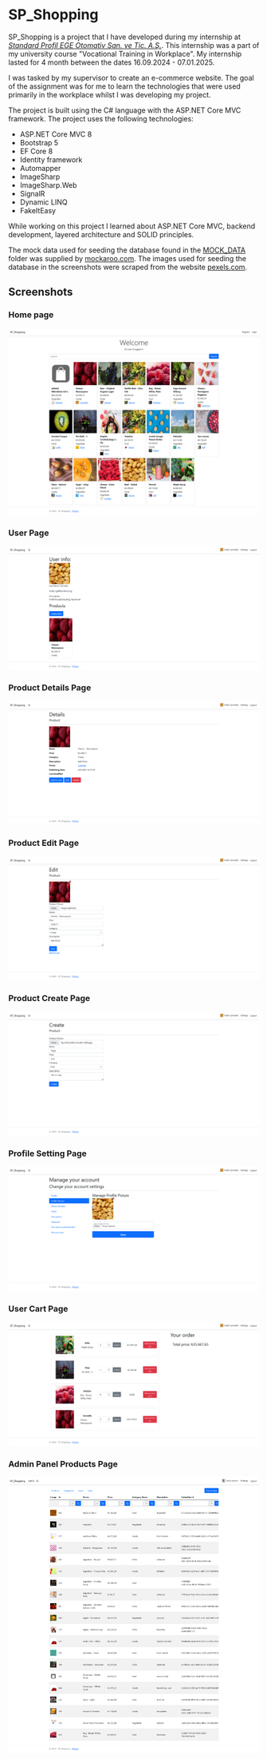 # SP_Shopping

SP_Shopping is a project that I have developed during my internship at [_Standard Profil EGE Otomativ San. ve Tic. A.Ş._](https://standardprofil.com).
This internship was a part of my university course "Vocational Training in Workplace". 
My internship lasted for 4 month between the dates 16.09.2024 - 07.01.2025.

I was tasked by my supervisor to create an e-commerce website. 
The goal of the assignment was for me to learn the technologies that were used primarily in the workplace whilst I was developing my project. 

The project is built using the C# language with the ASP.NET Core MVC framework. The project uses the following technologies:

* ASP.NET Core MVC 8
* Bootstrap 5
* EF Core 8
* Identity framework
* Automapper
* ImageSharp
* ImageSharp.Web
* SignalR
* Dynamic LINQ
* FakeItEasy

While working on this project I learned about 
    ASP.NET Core MVC, 
    backend development, 
    layered architecture 
    and SOLID principles.

The mock data used for seeding the database found in the [MOCK_DATA](SP_Shopping/MOCK_DATA) folder was supplied by [mockaroo.com](https://www.mockaroo.com). 
The images used for seeding the database in the screenshots were scraped from the website [pexels.com](https://www.pexels.com/search/fruits).

## Screenshots

### Home page

![Home Page image](./screenshots/Home%20Page%20-%20SP_Shopping.png)

### User Page

![User Page image](./screenshots/Self%20UserPage%20-%20SP_Shopping.png)

### Product Details Page

![Product Details image](./screenshots/Product%20Details%20-%20SP_Shopping.png)

### Product Edit Page

![Product Edit image](./screenshots/Product%20Edit%20-%20SP_Shopping.png)

### Product Create Page

![Product Create image](./screenshots/Product%20Create%20-%20SP_Shopping.png)

### Profile Setting Page

![Profile Settings image](./screenshots/Manage%20Profile%20Picture%20-%20SP_Shopping.png)

### User Cart Page

![User Cart image](./screenshots/User%20Cart%20-%20SP_Shopping.png)

### Admin Panel Products Page

![Admin Panel Products image](./screenshots/Admin%20Panel%20Index%20-%20SP_Shopping.png)